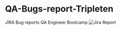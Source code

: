# QA-Bugs-report-Tripleten
JIRA Bug reports QA Engineer Bootcamp
![Jira Report]([Jira.pdf](https://github.com/user-attachments/files/17513104/Jira.pdf))
